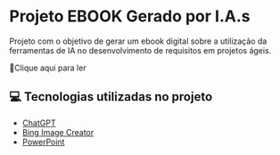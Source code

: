 # Projeto EBOOK Gerado por I.A.s


Projeto com o objetivo de gerar um ebook digital sobre a utilização da ferramentas de IA no desenvolvimento de requisitos em projetos ágeis.

<a > 📕Clique aqui para ler</a>

## 💻 Tecnologias utilizadas no projeto

- [ChatGPT](https://chat.openai.com/) 
- [Bing Image Creator](https://www.bing.com/images/create)
- [PowerPoint](https://www.microsoft.com/en/microsoft-365/powerpoint)

